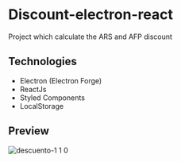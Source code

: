 # Discount-electron-react
Project which calculate the ARS and AFP discount

## Technologies
- Electron (Electron Forge)
- ReactJs
- Styled Components
- LocalStorage

## Preview

![descuento-1 1 0](https://user-images.githubusercontent.com/31710347/94353706-15e36e00-0042-11eb-9c14-bdb2746cc0e0.gif)
